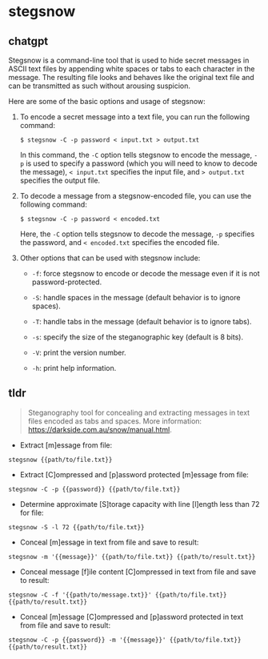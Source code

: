 # stegsnow 
## chatgpt 
Stegsnow is a command-line tool that is used to hide secret messages in ASCII text files by appending white spaces or tabs to each character in the message. The resulting file looks and behaves like the original text file and can be transmitted as such without arousing suspicion.

Here are some of the basic options and usage of stegsnow:

1. To encode a secret message into a text file, you can run the following command:

    `$ stegsnow -C -p password < input.txt > output.txt`

    In this command, the `-C` option tells stegsnow to encode the message, `-p` is used to specify a password (which you will need to know to decode the message), `< input.txt` specifies the input file, and `> output.txt` specifies the output file.

2. To decode a message from a stegsnow-encoded file, you can use the following command:

    `$ stegsnow -C -p password < encoded.txt`

    Here, the `-C` option tells stegsnow to decode the message, `-p` specifies the password, and `< encoded.txt` specifies the encoded file.

3. Other options that can be used with stegsnow include:

    - `-f`: force stegsnow to encode or decode the message even if it is not password-protected.
    
    - `-S`: handle spaces in the message (default behavior is to ignore spaces).
    
    - `-T`: handle tabs in the message (default behavior is to ignore tabs).
    
    - `-s`: specify the size of the steganographic key (default is 8 bits).

    - `-V`: print the version number.

    - `-h`: print help information. 

## tldr 
 
> Steganography tool for concealing and extracting messages in text files encoded as tabs and spaces.
> More information: <https://darkside.com.au/snow/manual.html>.

- Extract [m]essage from file:

`stegsnow {{path/to/file.txt}}`

- Extract [C]ompressed and [p]assword protected [m]essage from file:

`stegsnow -C -p {{password}} {{path/to/file.txt}}`

- Determine approximate [S]torage capacity with line [l]ength less than 72 for file:

`stegsnow -S -l 72 {{path/to/file.txt}}`

- Conceal [m]essage in text from file and save to result:

`stegsnow -m '{{message}}' {{path/to/file.txt}} {{path/to/result.txt}}`

- Conceal message [f]ile content [C]ompressed in text from file and save to result:

`stegsnow -C -f '{{path/to/message.txt}}' {{path/to/file.txt}} {{path/to/result.txt}}`

- Conceal [m]essage [C]ompressed and [p]assword protected in text from file and save to result:

`stegsnow -C -p {{password}} -m '{{message}}' {{path/to/file.txt}} {{path/to/result.txt}}`
